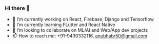 ### Hi there 👋

- 🔭 I’m currently working on React, Firebase, Django and Tensorflow
- 🌱 I’m currently learning FLutter and React Native
- 👯 I’m looking to collaborate on ML/AI and Web/App dev projects
- 📫 How to reach me: +91-9430332116, anubhabr50@gmail.com



<!--
**codebotx/codebotx** is a ✨ _special_ ✨ repository because its `README.md` (this file) appears on your GitHub profile.

Here are some ideas to get you started:
-->
